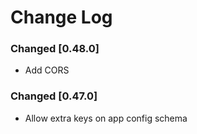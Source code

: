 # Change Log

### Changed [0.48.0]
- Add CORS

### Changed [0.47.0]
- Allow extra keys on app config schema


